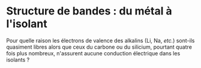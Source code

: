# Structure de bandes : du métal à l'isolant

Pour quelle raison les électrons de valence des alkalins (Li, Na, _etc._) sont-ils quasiment libres alors que ceux du carbone ou du silicium, pourtant quatre fois plus nombreux, n'assurent aucune conduction électrique dans les isolants ?


```{tableofcontents}
```
